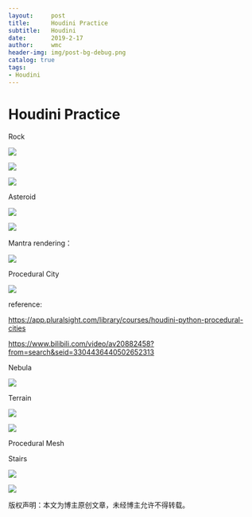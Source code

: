 ```yaml
---
layout:     post
title:      Houdini Practice
subtitle:   Houdini 
date:       2019-2-17
author:     wmc
header-img: img/post-bg-debug.png
catalog: true
tags:
- Houdini
---
```



# Houdini Practice

Rock

![](http://mingchuan.wang/img/Procedural_Rock.gif)

![](http://mingchuan.wang/img/Procedural_Rock_1.gif)

![](http://mingchuan.wang/img/Procedural_Rock_main.png)

Asteroid

![](http://mingchuan.wang/img/Houdini_Asteroid_2.gif)

![](http://mingchuan.wang/img/Houdini_Asteroid_1.png)

Mantra rendering：

![](http://mingchuan.wang/img/Houdini_Asteroid.png)

Procedural City

![](http://mingchuan.wang/img/Houdini_City_python.png)

reference:

https://app.pluralsight.com/library/courses/houdini-python-procedural-cities

https://www.bilibili.com/video/av20882458?from=search&seid=3304436440502652313

Nebula

![](http://mingchuan.wang/img/Nebula.png)

Terrain

![](http://mingchuan.wang/img/terrain_1.png)

![](http://mingchuan.wang/img/terrain_2.png)

Procedural Mesh

Stairs

![](http://mingchuan.wang/img/stairs.gif)

![](http://mingchuan.wang/img/stairs_1.png)



版权声明：本文为博主原创文章，未经博主允许不得转载。


